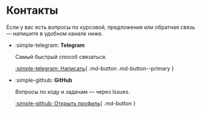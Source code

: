 # Контакты

Если у вас есть вопросы по курсовой, предложения или обратная связь — напишите в удобном канале ниже.

<div class="grid cards" markdown="1">

-   :simple-telegram: **Telegram**

    Самый быстрый способ связаться.

    [:simple-telegram: Написать](https://t.me/){ .md-button .md-button--primary }

-   :simple-github: **GitHub**

    Вопросы по коду и задачам — через Issues.

    [:simple-github: Открыть профиль](https://github.com/juliadv8){ .md-button }

</div>
